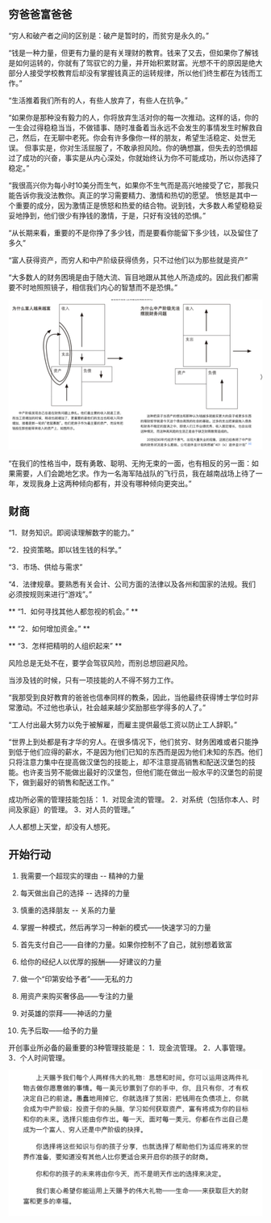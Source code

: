 ## 穷爸爸富爸爸



“穷人和破产者之间的区别是：破产是暂时的，而贫穷是永久的。”





“钱是一种力量，但更有力量的是有关理财的教育。钱来了又去，但如果你了解钱是如何运转的，你就有了驾驭它的力量，并开始积累财富。光想不干的原因是绝大部分人接受学校教育后却没有掌握钱真正的运转规律，所以他们终生都在为钱而工作。”





“生活推着我们所有的人，有些人放弃了，有些人在抗争。”





“如果你是那种没有毅力的人，你将放弃生活对你的每一次推动。这样的话，你的一生会过得稳稳当当，不做错事、随时准备着当永远不会发生的事情发生时解救自己，然后，在无聊中老死。你会有许多像你一样的朋友，希望生活稳定、处世无误。
但事实是，你对生活屈服了，不敢承担风险。你的确想赢，但失去的恐惧超过了成功的兴奋，事实是从内心深处，你就始终认为你不可能成功，所以你选择了稳定。”





“我很高兴你为每小时10美分而生气，如果你不生气而是高兴地接受了它，那我只能告诉你我没法教你。真正的学习需要精力、激情和热切的愿望。
愤怒是其中一个重要的成分，因为激情正是愤怒和热爱的结合物。说到钱，大多数人希望稳稳妥妥地挣到，他们很少有挣钱的激情，于是，只好有没钱的恐惧。”



“从长期来看，重要的不是你挣了多少钱，而是要看你能留下多少钱，以及留住了多久”



“富人获得资产，而穷人和中产阶级获得债务，只不过他们以为那些就是资产”





“大多数人的财务困境是由于随大流、盲目地跟从其他人所造成的。因此我们都需要不时地照照镜子，相信我们内心的智慧而不是恐惧。”



![image-20241226183211129](https://raw.githubusercontent.com/zpfate/ImageService/master/uPic/1735209134254)



“在我们的性格当中，既有勇敢、聪明、无拘无束的一面，也有相反的另一面：如果需要，人们会跪地乞求。作为一名海军陆战队的飞行员，我在越南战场上待了一年，发现我身上这两种倾向都有，并没有哪种倾向更突出。”





## 财商

“1．财务知识。即阅读理解数字的能力。”

“2．投资策略。即以钱生钱的科学。”

“3．市场、供给与需求”

“4．法律规章。要熟悉有关会计、公司方面的法律以及各州和国家的法规。我们必须按规则来进行“游戏”。”

** “1．如何寻找其他人都忽视的机会。” **

** “2．如何增加资金。” **

** “3．怎样把精明的人组织起来” **



风险总是无处不在，要学会驾驭风险，而别总想回避风险。



当涉及钱的时候，只有一项技能的人不得不努力工作。



“我那受到良好教育的爸爸也信奉同样的教条，因此，当他最终获得博士学位时非常激动。不过他也承认，社会越来越少奖励那些学得多的人了。”



“工人付出最大努力以免于被解雇，而雇主提供最低工资以防止工人辞职。”



“世界上到处都是有才华的穷人。在很多情况下，他们贫穷、财务困难或者只能挣到低于他们应得的薪水，不是因为他们已知的东西而是因为他们未知的东西。他们只将注意力集中在提高做汉堡包的技能上，却不注意提高销售和配送汉堡包的技能。也许麦当劳不能做出最好的汉堡包，但他们能在做出一般水平的汉堡包的前提下，做到最好的销售和配送工作。”





成功所必需的管理技能包括：
1．对现金流的管理。
2．对系统（包括你本人、时间及家庭）的管理。
3．对人员的管理。”





人人都想上天堂，却没有人想死。



## 开始行动

1. 我需要一个超现实的理由 -- 精神的力量

2. 每天做出自己的选择 -- 选择的力量

3. 慎重的选择朋友 -- 关系的力量

4. 掌握一种模式，然后再学习一种新的模式——快速学习的力量

5. 首先支付自己——自律的力量。如果你控制不了自己，就别想着致富

6. 给你的经纪人以优厚的报酬——好建议的力量

7. 做一个“印第安给予者”——无私的力

8. 用资产来购买奢侈品——专注的力量

   

9. 对英雄的崇拜——神话的力量

10. 先予后取——给予的力量

    







开创事业所必备的最重要的3种管理技能是：
1．现金流管理。
2．人事管理。
3．个人时间管理。





![image-20241227172705990](https://raw.githubusercontent.com/zpfate/ImageService/master/uPic/1735291629317)





